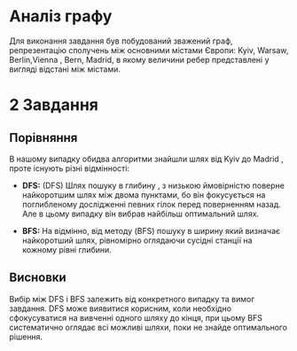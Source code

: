 # Аналіз графу
Для виконання завдання був побудований зважений граф, репрезентацію сполучень між основними містами Європи: Kyiv,  Warsaw, Berlin,Vienna , Bern, Madrid, в якому величини ребер представлені у вигляді відстані між містами.
# 2 Завдання
 
## Порівняння

В нашому випадку обидва алгоритми знайшли шлях від Kyiv  до Madrid  , проте існують різні відмінності:

- **DFS:** (DFS) Шлях пошуку в глибину , з низькою  ймовірністю  поверне  найкоротшим шлях між двома пунктами, бо він фокусується  на поглибленому дослідженні певних гілок перед поверненням назад. Але в цьому випадку він вибрав найбільш оптимальний шлях.

- **BFS:**
  На відмінно, від методу (BFS)  пошуку в ширину  який  визначає найкоротший шлях, рівномірно оглядаючи сусідні станції на кожному рівні глибини.

## Висновки
Вибір між DFS і BFS залежить від конкретного випадку та вимог завдання. DFS може виявитися корисним, коли необхідно сфокусуватися на вивченні одного шляху до кінця, при цьому BFS систематично оглядає всі можливі шляхи, поки не знайде оптимального рішення.
